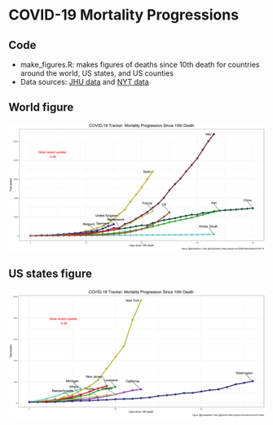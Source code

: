 # COVID-19 Mortality Progressions

## Code
* make_figures.R: makes figures of deaths since 10th death for countries around the world, US states, and US counties
* Data sources: [JHU data](https://github.com/CSSEGISandData/COVID-19/tree/master/csse_covid_19_data/csse_covid_19_time_series) and [NYT data](https://github.com/nytimes/covid-19-data)

## World figure
![world figure](https://github.com/guga31bb/covid19/raw/master/figures/deaths_world.png)

## US states figure
![US state figure](https://github.com/guga31bb/covid19/raw/master/figures/deaths_us_states.png)
